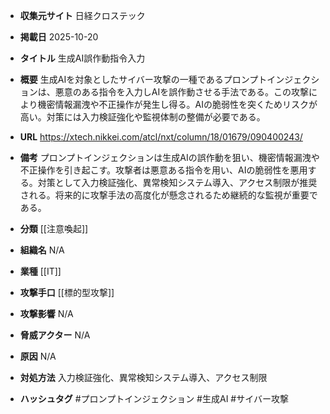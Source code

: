 - **収集元サイト**
日経クロステック

- **掲載日**
2025-10-20

- **タイトル**
生成AI誤作動指令入力

- **概要**
生成AIを対象としたサイバー攻撃の一種であるプロンプトインジェクションは、悪意のある指令を入力しAIを誤作動させる手法である。この攻撃により機密情報漏洩や不正操作が発生し得る。AIの脆弱性を突くためリスクが高い。対策には入力検証強化や監視体制の整備が必要である。

- **URL**
https://xtech.nikkei.com/atcl/nxt/column/18/01679/090400243/

- **備考**
プロンプトインジェクションは生成AIの誤作動を狙い、機密情報漏洩や不正操作を引き起こす。攻撃者は悪意ある指令を用い、AIの脆弱性を悪用する。対策として入力検証強化、異常検知システム導入、アクセス制限が推奨される。将来的に攻撃手法の高度化が懸念されるため継続的な監視が重要である。

- **分類**
[[注意喚起]]

- **組織名**
N/A

- **業種**
[[IT]]

- **攻撃手口**
[[標的型攻撃]]

- **攻撃影響**
N/A

- **脅威アクター**
N/A

- **原因**
N/A

- **対処方法**
入力検証強化、異常検知システム導入、アクセス制限

- **ハッシュタグ**
#プロンプトインジェクション #生成AI #サイバー攻撃
